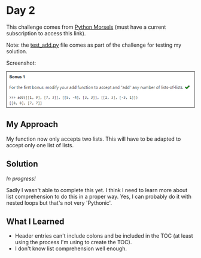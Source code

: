 # Day 2

This challenge comes from [Python Morsels](https://www.pythonmorsels.com/exercises/cb8fbdd52cf14f8cb31df4f06343cccf/) (must have a current subscription to access this link).

Note: the [test_add.py](test_add.py) file comes as part of the challenge for testing my solution.

Screenshot:

![](./images/2019-10-01-11-48-27.png)

## My Approach

My function now only accepts two lists. This will have to be adapted to accept only one list of lists. 

## Solution

_In progress!_

Sadly I wasn't able to complete this yet. I think I need to learn more about list comprehension to do this in a proper way. Yes, I can probably do it with nested loops but that's not very 'Pythonic'.

## What I Learned

* Header entries can't include colons and be included in the TOC (at least using the process I'm using to create the TOC).
* I don't know list comprehension well enough.
